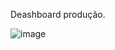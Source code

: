 Deashboard produção.

![image](https://github.com/user-attachments/assets/4ae6f282-84aa-49e4-b09f-c207a9e28bcc)
